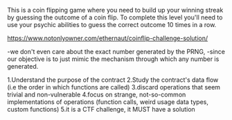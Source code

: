 This is a coin flipping game where you need to build up your winning streak by guessing the outcome of a coin flip. 
To complete this level you'll need to use your psychic abilities to guess the correct outcome 10 times in a row.

https://www.notonlyowner.com/ethernaut/coinflip-challenge-solution/

-we don't even care about the exact number generated by the PRNG, 
-since our objective is to just mimic the mechanism through which any number is generated.

1.Understand the purpose of the contract
2.Study the contract's data flow (i.e the order in which functions are called)
3.discard operations that seem trivial and non-vulnerable
4.focus on strange, not-so-common implementations of operations 
(function calls, weird usage data types, custom functions)
5.it is a CTF challenge, it MUST have a solution
